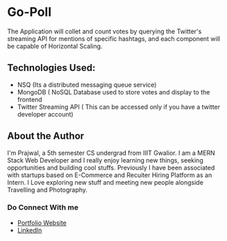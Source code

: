 # Go-Poll
The Application will collet and count votes by querying the Twitter's streaming API for mentions of 
specific hashtags, and each component will be capable of Horizontal Scaling. 

## Technologies Used:
- NSQ (Its a distributed messaging queue service)
- MongoDB ( NoSQL Database used to store votes and display to the frontend
- Twitter Streaming API ( This can be accessed only if you have a twitter developer account)

## About the Author
I'm Prajwal, a 5th semester CS undergrad from IIIT Gwalior.
I am a MERN Stack Web Developer and I really enjoy learning new things, seeking opportunities and building cool stuffs. 
Previously I have been associated with startups based on E-Commerce and Recuiter Hiring Platform as an Intern. 
I Love exploring new stuff and meeting new people alongside Travelling and Photography.

### Do Connect With me ###
- [Portfolio Website](https://prj-prajwal.netlify.app/#about)
- [LinkedIn](https://www.linkedin.com/in/prajwal-singh-146b8415b/)
